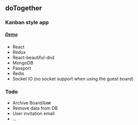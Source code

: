 ## doTogether 
### Kanban style app 
##### [Demo](https://dotogether8.herokuapp.com/)

- React
- Redux
- React-beautiful-dnd
- MongoDB
- Passport
- Redis
- Socket IO (no socket support when using the guest board)

### Todo
- Archive Board/~~List~~
- Remove data from DB
- User invitation email
- ...